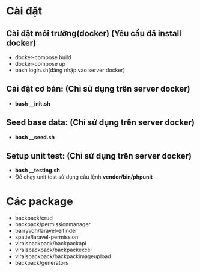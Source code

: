 # Cài đặt
## Cài đặt môi trường(docker) (Yêu cầu đã install docker)
- docker-compose build
- docker-compose up
- bash login.sh(đăng nhập vào server docker)

## Cài đặt cơ bản: (Chỉ sử dụng trên server docker)
- **bash __init.sh** 

## Seed base data: (Chỉ sử dụng trên server docker)
- **bash __seed.sh**

## Setup unit test: (Chỉ sử dụng trên server docker)
- **bash __testing.sh**
- Để chạy unit test sử dụng câu lệnh **vendor/bin/phpunit**

# Các package
- backpack/crud
- backpack/permissionmanager
- barryvdh/laravel-elfinder
- spatie/laravel-permission
- viralsbackpack/backpackapi
- viralsbackpack/backpackexcel
- viralsbackpack/backpackimageupload
- backpack/generators
